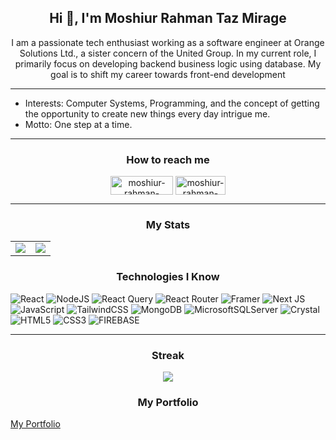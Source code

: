 <h2 align="center">Hi 👋, I'm Moshiur Rahman Taz Mirage</h2>
<p align="center">I am a passionate tech enthusiast working as a software engineer at Orange Solutions Ltd., a sister concern of the United Group. In my current role, I primarily focus on developing backend business logic using database. My goal is to shift my career towards front-end development</p>
<hr />

- Interests: Computer Systems, Programming, and the concept of getting the opportunity to create new things every day intrigue me.
- Motto: One step at a time.

<hr/>



<h3 align="center">How to reach me</h3>


<p align="center">
<a href="https://linkedin.com/in/moshiur-rahman-mirage-085059154" target="blank"><img align="center" src="https://img.shields.io/badge/LinkedIn-0077B5?style=for-the-badge&logo=linkedin&logoColor=white" alt="moshiur-rahman-mirage-085059154" height="30" width="100" /></a>
<a href="mailto:moshiur.mirage@gmail.com" target="blank"><img align="center" src="https://img.shields.io/badge/Gmail-D14836?style=for-the-badge&logo=gmail&logoColor=white" alt="moshiur-rahman-mirage" height="30" width="80" /></a>
</p> 

<hr/>

<h3 align="center">My Stats</h3>




<table>
  <tr>
    <td valign="top"><img src="https://github-readme-stats.vercel.app/api?username=moshiur-rahman-mirage&theme=default&show_icons=true&hide_border=true&count_private=true"/></td>
    <td valign="top"><img src="https://github-readme-stats.vercel.app/api/top-langs/?username=moshiur-rahman-mirage&theme=default&show_icons=true&hide_border=true&layout=compact"/></td>
  </tr>
</table>


<h3 align="center">Technologies I Know</h3>

![React](https://img.shields.io/badge/react-%2320232a.svg?style=for-the-badge&logo=react&logoColor=%2361DAFB) ![NodeJS](https://img.shields.io/badge/node.js-6DA55F?style=for-the-badge&logo=node.js&logoColor=white)
![React Query](https://img.shields.io/badge/-React%20Query-FF4154?style=for-the-badge&logo=react%20query&logoColor=white) ![React Router](https://img.shields.io/badge/React_Router-CA4245?style=for-the-badge&logo=react-router&logoColor=white)
![Framer](https://img.shields.io/badge/Framer-black?style=for-the-badge&logo=framer&logoColor=blue)
 ![Next JS](https://img.shields.io/badge/Next-black?style=for-the-badge&logo=next.js&logoColor=white)
![JavaScript](https://img.shields.io/badge/javascript-%23323330.svg?style=for-the-badge&logo=javascript&logoColor=%23F7DF1E) ![TailwindCSS](https://img.shields.io/badge/tailwindcss-%2338B2AC.svg?style=for-the-badge&logo=tailwind-css&logoColor=white) ![MongoDB](https://img.shields.io/badge/MongoDB-%234ea94b.svg?style=for-the-badge&logo=mongodb&logoColor=white) ![MicrosoftSQLServer](https://img.shields.io/badge/Microsoft%20SQL%20Server-CC2927?style=for-the-badge&logo=microsoft%20sql%20server&logoColor=white) ![Crystal](https://img.shields.io/badge/crystal-%23000000.svg?style=for-the-badge&logo=crystal&logoColor=white) ![HTML5](https://img.shields.io/badge/html5-%23E34F26.svg?style=for-the-badge&logo=html5&logoColor=white) ![CSS3](https://img.shields.io/badge/css3-%231572B6.svg?style=for-the-badge&logo=css3&logoColor=white) ![FIREBASE](https://img.shields.io/badge/firebase-ffca28?style=for-the-badge&logo=firebase&logoColor=black) 

<hr/>

<h3 align="center">Streak</h3>   

<p align="center">
   <img src="https://github-readme-streak-stats.herokuapp.com/?user=moshiur-rahman-mirage&theme=default&hide_border=false&layout=compact"/>
<!--
</p>
<h3 align="center">My Problem Solving Statistics</h3>
<p align="center">
<img src="https://leetcard.jacoblin.cool/moshiur-rahman-mirage"/>
</p>
<hr/>
-->

<h3 align="center">My Portfolio </h3>
<a align="center" href="https://portfolio-2b98e.web.app/"> My Portfolio </a>





<!--START_SECTION:activity-->
